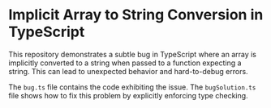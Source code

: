 # Implicit Array to String Conversion in TypeScript

This repository demonstrates a subtle bug in TypeScript where an array is implicitly converted to a string when passed to a function expecting a string.  This can lead to unexpected behavior and hard-to-debug errors.

The `bug.ts` file contains the code exhibiting the issue. The `bugSolution.ts` file shows how to fix this problem by explicitly enforcing type checking.